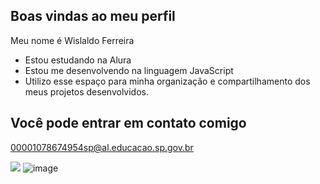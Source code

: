 ## Boas vindas ao meu perfil

Meu nome é Wislaldo Ferreira

- Estou estudando na Alura
- Estou me desenvolvendo na linguagem JavaScript
- Utilizo esse espaço para minha organização e compartilhamento dos meus projetos desenvolvidos.

## Você pode entrar em contato comigo

00001078674954sp@al.educacao.sp.gov.br

![](![image](https://github.com/wislaldofs/wislaldofs/assets/173100244/9a1944d1-8ce8-4de0-ba8c-bf4c5db43fed)
)
![image](https://github.com/wislaldofs/wislaldofs/assets/173100244/9a1944d1-8ce8-4de0-ba8c-bf4c5db43fed)

